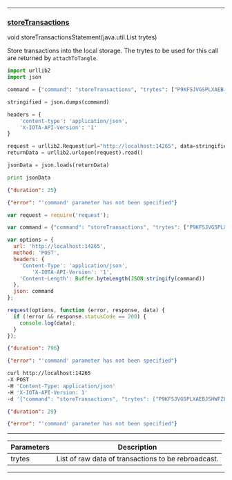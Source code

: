 
---
### [storeTransactions](https://github.com/iotaledger/iri/blob/dev/src/main/java/com/iota/iri/service/API.java#L670)
 void storeTransactionsStatement(java.util.List trytes)

Store transactions into the local storage.
 The trytes to be used for this call are returned by `attachToTangle`.

<Tabs> 

<Tab language="Python">

<Section type="request">

```Python
import urllib2
import json

command = {"command": "storeTransactions", "trytes": ["P9KFSJVGSPLXAEBJSHWFZLGP9GGJTIO9YITDEHATDTGAFLPLBZ9FOFWWTKMAZXZHFGQHUOXLXUALY9999", "P9KFSJVGSPLXAEBJSHWFZLGP9GGJTIO9YITDEHATDTGAFLPLBZ9FOFWWTKMAZXZHFGQHUOXLXUALY9999"]}

stringified = json.dumps(command)

headers = {
    'content-type': 'application/json',
    'X-IOTA-API-Version': '1'
}

request = urllib2.Request(url="http://localhost:14265", data=stringified, headers=headers)
returnData = urllib2.urlopen(request).read()

jsonData = json.loads(returnData)

print jsonData
```
</Section>

<Section type="response">

```json
{"duration": 25}
```
</Section>

<Section type="error">

```json
{"error": "'command' parameter has not been specified"}
```
</Section>

<Tab language="NodeJS">

<Section type="request">

```javascript
var request = require('request');

var command = {"command": "storeTransactions", "trytes": ["P9KFSJVGSPLXAEBJSHWFZLGP9GGJTIO9YITDEHATDTGAFLPLBZ9FOFWWTKMAZXZHFGQHUOXLXUALY9999", "P9KFSJVGSPLXAEBJSHWFZLGP9GGJTIO9YITDEHATDTGAFLPLBZ9FOFWWTKMAZXZHFGQHUOXLXUALY9999"]}

var options = {
  url: 'http://localhost:14265',
  method: 'POST',
  headers: {
    'Content-Type': 'application/json',
		'X-IOTA-API-Version': '1',
    'Content-Length': Buffer.byteLength(JSON.stringify(command))
  },
  json: command
};

request(options, function (error, response, data) {
  if (!error && response.statusCode == 200) {
    console.log(data);
  }
});
```
</Section>

<Section type="response">

```json
{"duration": 796}
```
</Section>

<Section type="error">

```json
{"error": "'command' parameter has not been specified"}
```
</Section>

<Tab language="cURL">

<Section type="request">

```bash
curl http://localhost:14265 
-X POST 
-H 'Content-Type: application/json' 
-H 'X-IOTA-API-Version: 1' 
-d '{"command": "storeTransactions", "trytes": ["P9KFSJVGSPLXAEBJSHWFZLGP9GGJTIO9YITDEHATDTGAFLPLBZ9FOFWWTKMAZXZHFGQHUOXLXUALY9999", "P9KFSJVGSPLXAEBJSHWFZLGP9GGJTIO9YITDEHATDTGAFLPLBZ9FOFWWTKMAZXZHFGQHUOXLXUALY9999"]}'
```
</Section>

<Section type="response">

```json
{"duration": 29}
```
</Section>

<Section type="error">

```json
{"error": "'command' parameter has not been specified"}
```
</Section>
</Tabs>



***
	
|Parameters | Description |
|--|--|
| trytes | List of raw data of transactions to be rebroadcast. |


***
